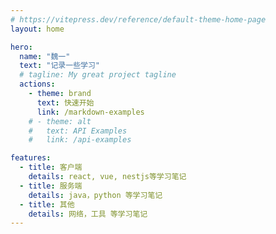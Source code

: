 ```yaml
---
# https://vitepress.dev/reference/default-theme-home-page
layout: home

hero:
  name: "魏一"
  text: "记录一些学习"
  # tagline: My great project tagline
  actions:
    - theme: brand
      text: 快速开始
      link: /markdown-examples
    # - theme: alt
    #   text: API Examples
    #   link: /api-examples

features:
  - title: 客户端
    details: react, vue, nestjs等学习笔记
  - title: 服务端
    details: java，python 等学习笔记
  - title: 其他
    details: 网络，工具 等学习笔记
---
```

